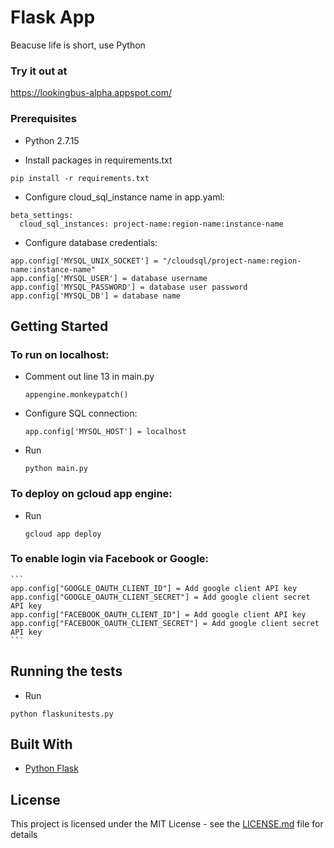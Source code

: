 # Flask App

Beacuse life is short, use Python

### Try it out at

https://lookingbus-alpha.appspot.com/

### Prerequisites

* Python 2.7.15

* Install packages in requirements.txt
```
pip install -r requirements.txt
```

* Configure cloud_sql_instance name in app.yaml:
```
beta_settings:
  cloud_sql_instances: project-name:region-name:instance-name
```

* Configure database credentials:
```
app.config['MYSQL_UNIX_SOCKET'] = "/cloudsql/project-name:region-name:instance-name"
app.config['MYSQL_USER'] = database username
app.config['MYSQL_PASSWORD'] = database user password
app.config['MYSQL_DB'] = database name
```

## Getting Started

### To run on localhost:
    
* Comment out line 13 in main.py
    ```
    appengine.monkeypatch()
    ```
* Configure SQL connection:
    ```
    app.config['MYSQL_HOST'] = localhost
    ```
* Run
    ```
    python main.py
    ```

### To deploy on gcloud app engine:
* Run
    ```
    gcloud app deploy
    ```
### To enable login via Facebook or Google:

    ```
    app.config["GOOGLE_OAUTH_CLIENT_ID"] = Add google client API key
    app.config["GOOGLE_OAUTH_CLIENT_SECRET"] = Add google client secret API key
    app.config["FACEBOOK_OAUTH_CLIENT_ID"] = Add google client API key
    app.config["FACEBOOK_OAUTH_CLIENT_SECRET"] = Add google client secret API key
    ```

## Running the tests

* Run
```
python flaskunitests.py
```

## Built With

* [Python Flask](http://flask.pocoo.org/)

## License

This project is licensed under the MIT License - see the [LICENSE.md](LICENSE.md) file for details

